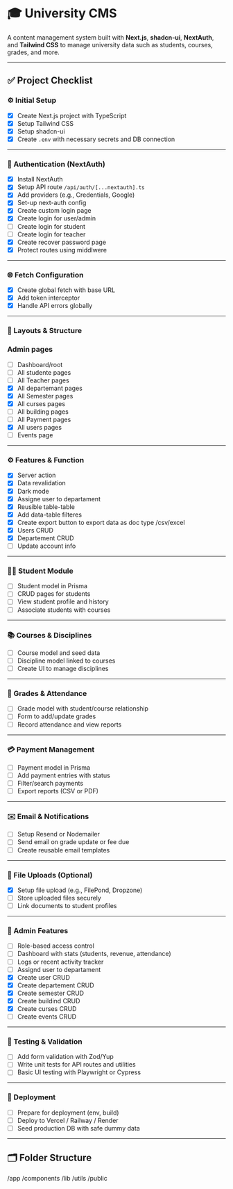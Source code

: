 # 🎓 University CMS

A content management system built with **Next.js**, **shadcn-ui**, **NextAuth**, and **Tailwind CSS** to manage university data such as students, courses, grades, and more.

---

## ✅ Project Checklist

### ⚙️ Initial Setup

- [x] Create Next.js project with TypeScript
- [x] Setup Tailwind CSS
- [x] Setup shadcn-ui
- [x] Create `.env` with necessary secrets and DB connection

---

### 🔐 Authentication (NextAuth)

- [x] Install NextAuth
- [x] Setup API route `/api/auth/[...nextauth].ts`
- [x] Add providers (e.g., Credentials, Google)
- [x] Set-up next-auth config
- [x] Create custom login page
- [x] Create login for user/admin
- [ ] Create login for student
- [ ] Create login for teacher
- [x] Create recover password page
- [x] Protect routes using middlwere

---

### 🌐 Fetch Configuration

- [x] Create global fetch with base URL
- [x] Add token interceptor
- [x] Handle API errors globally

---

### 🧩 Layouts & Structure

### Admin pages

- [ ] Dashboard/root
- [ ] All studente pages
- [ ] All Teacher pages
- [x] All departemant pages
- [x] All Semester pages
- [x] All curses pages
- [ ] All building pages
- [ ] All Payment pages
- [x] All users pages
- [ ] Events page

---

### ⚙️ Features & Function

- [x] Server action
- [x] Data revalidation
- [x] Dark mode
- [x] Assigne user to departament
- [x] Reusible table-table
- [x] Add data-table filteres
- [x] Create export button to export data as doc type /csv/excel
- [x] Users CRUD
- [x] Departement CRUD
- [ ] Update account info

---

### 🧑‍🎓 Student Module

- [ ] Student model in Prisma
- [ ] CRUD pages for students
- [ ] View student profile and history
- [ ] Associate students with courses

---

### 📚 Courses & Disciplines

- [ ] Course model and seed data
- [ ] Discipline model linked to courses
- [ ] Create UI to manage disciplines

---

### 🧾 Grades & Attendance

- [ ] Grade model with student/course relationship
- [ ] Form to add/update grades
- [ ] Record attendance and view reports

---

### 💳 Payment Management

- [ ] Payment model in Prisma
- [ ] Add payment entries with status
- [ ] Filter/search payments
- [ ] Export reports (CSV or PDF)

---

### ✉️ Email & Notifications

- [ ] Setup Resend or Nodemailer
- [ ] Send email on grade update or fee due
- [ ] Create reusable email templates

---

### 📁 File Uploads (Optional)

- [x] Setup file upload (e.g., FilePond, Dropzone)
- [ ] Store uploaded files securely
- [ ] Link documents to student profiles

---

### 🧠 Admin Features

- [ ] Role-based access control
- [ ] Dashboard with stats (students, revenue, attendance)
- [ ] Logs or recent activity tracker
- [ ] Assignd user to departament
- [x] Create user CRUD
- [x] Create departement CRUD
- [x] Create semester CRUD
- [x] Create buildind CRUD
- [x] Create curses CRUD
- [ ] Create events CRUD

---

### 🧪 Testing & Validation

- [ ] Add form validation with Zod/Yup
- [ ] Write unit tests for API routes and utilities
- [ ] Basic UI testing with Playwright or Cypress

---

### 🚀 Deployment

- [ ] Prepare for deployment (env, build)
- [ ] Deploy to Vercel / Railway / Render
- [ ] Seed production DB with safe dummy data

---

## 🗂 Folder Structure

/app
/components
/lib
/utils
/public

